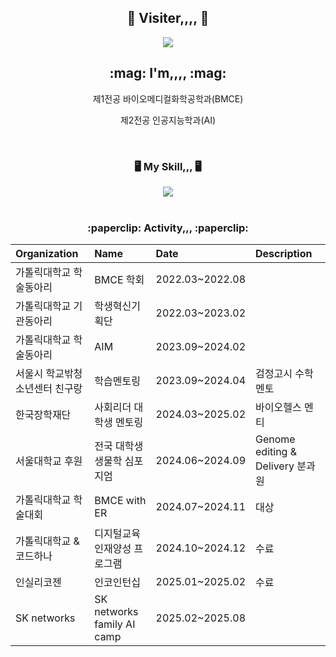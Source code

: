 <div align="center">
  <h2> 👋 Visiter,,,, 👋 </h2>
  <a href="https://hits.seeyoufarm.com"><img src="https://hits.seeyoufarm.com/api/count/incr/badge.svg?url=https%3A%2F%2Fgithub.com%2FStopone02&count_bg=%23FFC4FD&title_bg=%23000000&icon=&icon_color=%23FFFFFF&title=hits&edge_flat=false"/></a>
<p align="center">
  <h2> :mag: I'm,,,, :mag:</h2>
  <p>제1전공 바이오메디컬화학공학과(BMCE)</p>
  <p>제2전공 인공지능학과(AI)</p>
</p>
</br>
  <h3> 🖥️ My Skill,,, 🖥️</h3>
  <img src="https://img.shields.io/badge/Python-3776AB?style=flat-square&logo=python&logoColor=white"/>
  </br></br>
 <h3> :paperclip: Activity,,, :paperclip:</h3>
 
|Organization|Name|Date|Description|
|:--|:--|:--|:--|
|가톨릭대학교 학술동아리|BMCE 학회|2022.03~2022.08||
|가톨릭대학교 기관동아리|학생혁신기획단|2022.03~2023.02||
|가톨릭대학교 학술동아리|AIM|2023.09~2024.02||
|서울시 학교밖청소년센터 친구랑|학습멘토링|2023.09~2024.04|검정고시 수학 멘토|
|한국장학재단|사회리더 대학생 멘토링|2024.03~2025.02|바이오헬스 멘티|
|서울대학교 후원|전국 대학생 생물학 심포지엄|2024.06~2024.09|Genome editing & Delivery 분과원|
|가톨릭대학교 학술대회|BMCE with ER|2024.07~2024.11|대상|
|가톨릭대학교 & 코드하나|디지털교육 인재양성 프로그램|2024.10~2024.12|수료|
|인실리코젠|인코인턴십|2025.01~2025.02|수료|
|SK networks|SK networks family AI camp|2025.02~2025.08||

</div>
